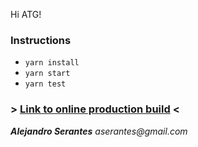 Hi ATG!

### Instructions

- `yarn install`
- `yarn start`
- `yarn test`

### > [Link to online production build](https://vercel.com/aserantes/race-search) <

**_Alejandro Serantes_**
_aserantes@gmail.com_
